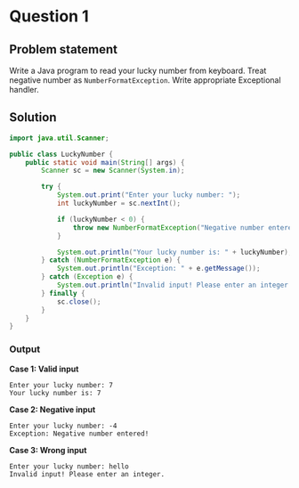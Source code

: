 # Question 1
## Problem statement
Write a Java program to read your lucky number from keyboard. Treat negative number as `NumberFormatException`. Write appropriate Exceptional handler.

## Solution
```java
import java.util.Scanner;

public class LuckyNumber {
    public static void main(String[] args) {
        Scanner sc = new Scanner(System.in);

        try {
            System.out.print("Enter your lucky number: ");
            int luckyNumber = sc.nextInt();

            if (luckyNumber < 0) {
                throw new NumberFormatException("Negative number entered!");
            }

            System.out.println("Your lucky number is: " + luckyNumber);
        } catch (NumberFormatException e) {
            System.out.println("Exception: " + e.getMessage());
        } catch (Exception e) {
            System.out.println("Invalid input! Please enter an integer.");
        } finally {
            sc.close();
        }
    }
}
```

### Output

**Case 1:  Valid input**
```
Enter your lucky number: 7
Your lucky number is: 7
```

**Case 2:  Negative input**
```
Enter your lucky number: -4
Exception: Negative number entered!
```

**Case 3: Wrong input**
```
Enter your lucky number: hello
Invalid input! Please enter an integer.
```
